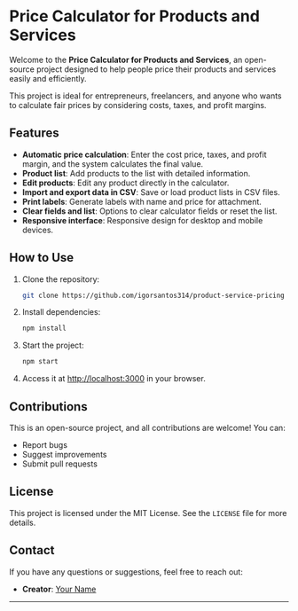 # Price Calculator for Products and Services

Welcome to the **Price Calculator for Products and Services**, an open-source project designed to help people price their products and services easily and efficiently.

This project is ideal for entrepreneurs, freelancers, and anyone who wants to calculate fair prices by considering costs, taxes, and profit margins.

## Features

- **Automatic price calculation**: Enter the cost price, taxes, and profit margin, and the system calculates the final value.
- **Product list**: Add products to the list with detailed information.
- **Edit products**: Edit any product directly in the calculator.
- **Import and export data in CSV**: Save or load product lists in CSV files.
- **Print labels**: Generate labels with name and price for attachment.
- **Clear fields and list**: Options to clear calculator fields or reset the list.
- **Responsive interface**: Responsive design for desktop and mobile devices.

## How to Use

1. Clone the repository:
   ```bash
   git clone https://github.com/igorsantos314/product-service-pricing
   ```

2. Install dependencies:
   ```bash
   npm install
   ```

3. Start the project:
   ```bash
   npm start
   ```

4. Access it at [http://localhost:3000](http://localhost:3000) in your browser.

## Contributions

This is an open-source project, and all contributions are welcome! You can:
- Report bugs
- Suggest improvements
- Submit pull requests

## License

This project is licensed under the MIT License. See the `LICENSE` file for more details.

## Contact

If you have any questions or suggestions, feel free to reach out:

- **Creator**: [Your Name](https://linkedin.com/in/your-profile)

---

